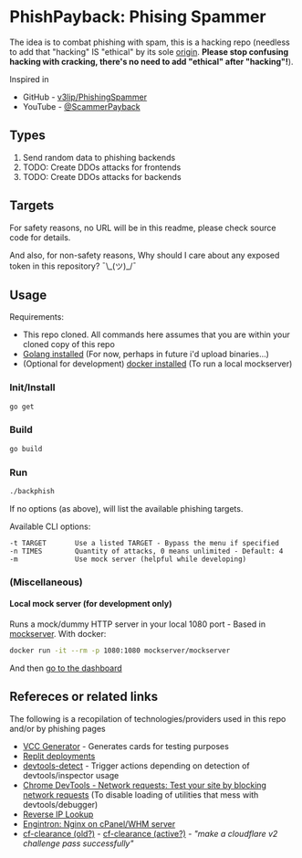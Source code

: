 # PhishPayback: Phising Spammer

The idea is to combat phishing with spam, this is a hacking repo (needless to add that "hacking" IS "ethical" by its sole [origin](https://youtu.be/XMm0HsmOTFI?si=mBFLIIfae_TRcQDD). **Please stop confusing hacking with cracking, there's no need to add "ethical" after "hacking"!**).

Inspired in

- GitHub - [v3lip/PhishingSpammer](https://github.com/v3lip/PhishingSpammer/)
- YouTube - [@ScammerPayback](https://www.youtube.com/@ScammerPayback)

## Types

1. Send random data to phishing backends
2. TODO: Create DDOs attacks for frontends
3. TODO: Create DDOs attacks for backends

## Targets

For safety reasons, no URL will be in this readme, please check source code for details.

And also, for non-safety reasons, Why should I care about any exposed token in this repository? ¯\\\_(ツ)\_/¯

## Usage

Requirements:

- This repo cloned. All commands here assumes that you are within your cloned copy of this repo
- [Golang installed](https://go.dev/doc/install) (For now, perhaps in future i'd upload binaries...)
- (Optional for development) [docker installed](https://docs.docker.com/engine/install/) (To run a local mockserver)

### Init/Install

```sh
go get
```

### Build

```sh
go build
```

### Run

```sh
./backphish
```

If no options (as above), will list the available phishing targets.

Available CLI options:

```
-t TARGET       Use a listed TARGET - Bypass the menu if specified
-n TIMES        Quantity of attacks, 0 means unlimited - Default: 4
-m              Use mock server (helpful while developing)
```

### (Miscellaneous)

#### Local mock server (for development only)

Runs a mock/dummy HTTP server in your local 1080 port - Based in [mockserver](https://www.mock-server.com/). With docker:

```sh
docker run -it --rm -p 1080:1080 mockserver/mockserver
```

And then [go to the dashboard](http://localhost:1080/mockserver/dashboard)

## Refereces or related links

The following is a recopilation of technologies/providers used in this repo and/or by phishing pages

- [VCC Generator](https://www.vccgenerator.org/) - Generates cards for testing purposes
- [Replit deployments](https://replit.com/deployments)
- [devtools-detect](https://github.com/sindresorhus/devtools-detect) - Trigger actions depending on detection of devtools/inspector usage
- [Chrome DevTools - Network requests: Test your site by blocking network requests](https://developer.chrome.com/docs/devtools/network-request-blocking) (To disable loading of utilities that mess with devtools/debugger)
- [Reverse IP Lookup](https://reverseip.domaintools.com/)
- [Engintron: Nginx on cPanel/WHM server](https://github.com/engintron/engintron)
- [cf-clearance (old?)](https://github.com/vvanglro/cf-clearance) - [cf-clearance (active?)](https://github.com/ModestasBar/cf-clearance) - _"make a cloudflare v2 challenge pass successfully"_
